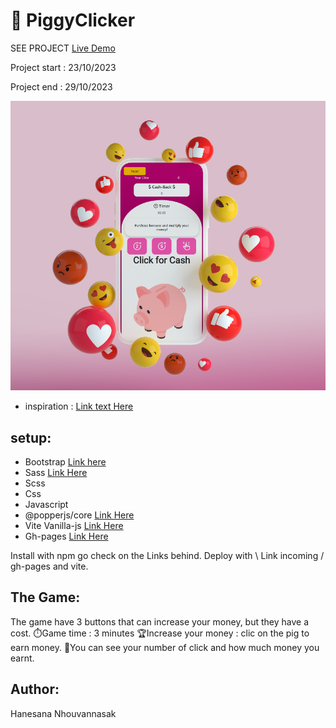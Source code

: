 # 🍪 PiggyClicker

SEE PROJECT  [Live Demo](https://iota07.github.io/cookieclicker/)

Project start : 23/10/2023

Project end : 29/10/2023

![image](https://github.com/iota07/cookieclicker/blob/main/src/images/278837383-619cac50-bdf1-4681-b044-3a2d9335307e.png)

- inspiration :
  [Link text Here](https://dribbble.com/shots/6474110-Mobile-App-for-Retailers-and-Contractors-Clicker-App-Design/attachments/6474110-Mobile-App-for-Retailers-and-Contractors-Clicker-App-Design?mode=media)

## setup:

- Bootstrap [Link here](https://www.npmjs.com/package/bootstrap)
- Sass [Link Here](https://www.npmjs.com/package/sass)
- Scss
- Css
- Javascript
- @popperjs/core [Link Here](https://www.npmjs.com/package/@popperjs/core)
- Vite Vanilla-js [Link Here](https://vitejs.dev/guide/)
- Gh-pages [Link Here](https://www.npmjs.com/package/gh-pages)

Install with npm go check on the Links behind.
Deploy with \ Link incoming / gh-pages and vite.

## The Game:

The game have 3 buttons that can increase your money, but they have a cost.
⏱️Game time : 3 minutes
🏆Increase your money : clic on the pig to earn money.
🎁You can see your number of click and how much money you earnt.

## Author:

Hanesana Nhouvannasak
